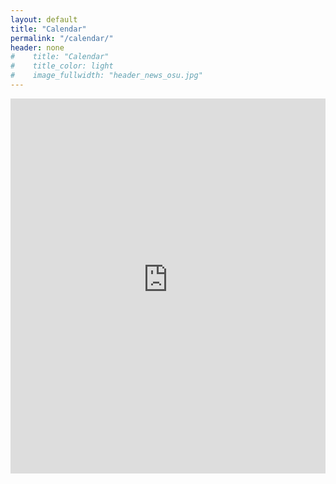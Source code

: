 ```yaml
---
layout: default
title: "Calendar"
permalink: "/calendar/"
header: none
#    title: "Calendar"
#    title_color: light
#    image_fullwidth: "header_news_osu.jpg"
---
```


<div class="row t30">
    <iframe id="open-web-calendar" 
        style="background:url('https://raw.githubusercontent.com/niccokunzmann/open-web-calendar/master/static/img/loaders/circular-loader.gif') center center no-repeat;"
        src="https://open-web-calendar.hosted.quelltext.eu/calendar.html?skin=flat&amp;tab=agenda&amp;tabs=month&amp;tabs=agenda&amp;title=DigiCARES%20Calendar&amp;url=https%3A%2F%2Fics.calendarlabs.com%2F76%2F5ad839a8%2FUS_Holidays.ics&amp;url=https%3A%2F%2Fcalendar.google.com%2Fcalendar%2Fical%2F88175df05178a3532138d3b8c64cf4b9ae4173273c4fc294a8e7d184ab9fc2a5%2540group.calendar.google.com%2Fpublic%2Fbasic.ics"
        sandbox="allow-scripts allow-same-origin allow-top-navigation"
        allowTransparency="true" scrolling="no" 
        frameborder="0" height="600px" width="100%"></iframe>
</div>

